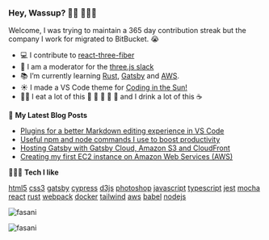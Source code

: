### Hey, Wassup? 👋🏼 👨🏼‍💻

Welcome, I was trying to maintain a 365 day contribution streak but the company I work for migrated to BitBucket. 😭

- 💻 I contribute to [react-three-fiber](https://github.com/react-spring/react-three-fiber)
- 💬 I am a moderator for the [three.js slack](https://join.slack.com/t/threejs/shared_invite/enQtMzYxMzczODM2OTgxLTQ1YmY4YTQxOTFjNDAzYmQ4NjU2YzRhNzliY2RiNDEyYjU2MjhhODgyYWQ5Y2MyZTU3MWNkOGVmOGRhOTQzYTk)
- 📚 I’m currently learning [Rust](https://www.rust-lang.org/), [Gatsby](https://www.gatsbyjs.org/) and [AWS](https://aws.amazon.com/).
- ☀️ I made a VS Code theme for [Coding in the Sun!](https://marketplace.visualstudio.com/items?itemName=Fasani.coding-in-the-sun)
- 👨‍🍳 I eat a lot of this 🥩 🍖 🍗 🥓 🍳 and I drink a lot of this ☕

📕 **My Latest Blog Posts**
<!-- BLOG-POST-LIST:START -->
- [Plugins for a better Markdown editing experience in VS Code](https://www.michaelfasani.com/2020/plugins-markdown-editing-experience-vs-code/)
- [Useful npm and node commands I use to boost productivity](https://www.michaelfasani.com/2020/npm-node-commands-boost-productivity/)
- [Hosting Gatsby with Gatsby Cloud, Amazon S3 and CloudFront](https://www.michaelfasani.com/2020/a-complete-guide-to-setting-up-gatsby-cloud-amazon-s3-and-amazon-cloudfront/)
- [Creating my first EC2 instance on Amazon Web Services (AWS)](https://www.michaelfasani.com/2020/setting-up-my-first-AWS-EC2-instance/)
<!-- BLOG-POST-LIST:END -->

 👨🏼‍💻 **Tech I like**
<p align="left">
<a href="https://www.w3.org/html/" target="_blank">html5</a>
<a href="https://www.w3schools.com/css/" target="_blank">css3</a>
<a href="https://www.gatsbyjs.com/" target="_blank">gatsby</a>
<a href="https://www.cypress.io" target="_blank">cypress</a>
<a href="https://d3js.org/" target="_blank">d3js</a>
<a href="https://www.photoshop.com/en" target="_blank">photoshop</a>
<a href="https://developer.mozilla.org/en-US/docs/Web/JavaScript" target="_blank">javascript</a>
<a href="https://www.typescriptlang.org/" target="_blank">typescript</a>
<a href="https://jestjs.io" target="_blank">jest</a>
<a href="https://mochajs.org" target="_blank">mocha</a>
<a href="https://reactjs.org/" target="_blank">react</a>
<a href="https://www.rust-lang.org" target="_blank">rust</a>
<a href="https://webpack.js.org" target="_blank">webpack</a>
<a href="https://www.docker.com/" target="_blank">docker</a>
<a href="https://tailwindcss.com/" target="_blank">tailwind</a>
<a href="https://aws.amazon.com" target="_blank">aws</a>
<a href="https://babeljs.io/" target="_blank">babel</a>
<a href="https://nodejs.org" target="_blank">nodejs</a>
</p>

<p><img src="https://github-readme-stats.vercel.app/api?username=fasani&show_icons=true" alt="fasani" /></p>
<p><img src="https://komarev.com/ghpvc/?username=fasani" alt="fasani" /></p>
